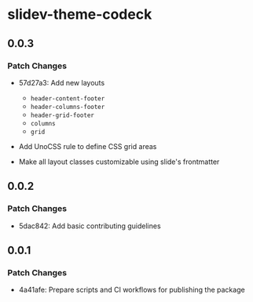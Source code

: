 # slidev-theme-codeck

## 0.0.3

### Patch Changes

- 57d27a3: Add new layouts

  - `header-content-footer`
  - `header-columns-footer`
  - `header-grid-footer`
  - `columns`
  - `grid`

- Add UnoCSS rule to define CSS grid areas

- Make all layout classes customizable using slide's frontmatter

## 0.0.2

### Patch Changes

- 5dac842: Add basic contributing guidelines

## 0.0.1

### Patch Changes

- 4a41afe: Prepare scripts and CI workflows for publishing the package
